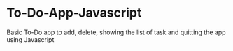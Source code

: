 # To-Do-App-Javascript

Basic To-Do app to add, delete, showing the list of task and quitting the app using Javascript
